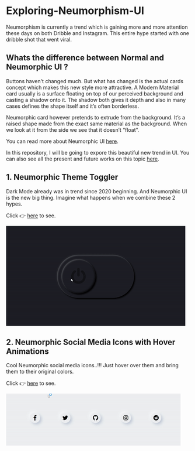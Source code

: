 # Exploring-Neumorphism-UI

Neumorphism is currently a trend which is gaining more and more attention these days on both Dribble and Instagram. This entire hype started with one dribble shot that went viral.

## Whats the difference between Normal and Neumorphic UI ?
Buttons haven't changed much. But what has changed is the actual cards concept which makes this new style more attractive.
A Modern Material card usually is a surface floating on top of our perceived background and casting a shadow onto it. The shadow both gives it depth and also in many cases defines the shape itself  and it’s often borderless.

Neumorphic card however pretends to extrude from the background. It’s a raised shape made from the exact same material as the background. When we look at it from the side we see that it doesn’t “float”.

You can read more about Neumorphic UI [here](https://uxdesign.cc/neumorphism-in-user-interfaces-b47cef3bf3a6).

In this repository, I will be going to expore this beautiful new trend in UI. You can also see all the present and future works on this topic [here](https://charmilgandhi.github.io/Exploring-Neumorphism-UI.io/).

## 1. Neumorphic Theme Toggler
Dark Mode already was in trend since 2020 beginning. And Neumorphic UI is the new big thing. Imagine what happens when we combine these 2 hypes.

Click :point_right: [here](https://charmilgandhi.github.io/Exploring-Neumorphism-UI.io/Neumorphic_Toggler/toggler.html) to see.


![Alt Text](Neumorphic_Toggler/media/theme-toggler.gif)


## 2. Neumorphic Social Media Icons with Hover Animations
Cool Neumorphic social media icons..!!! Just hover over them and bring them to their original colors.

Click :point_right: [here](https://charmilgandhi.github.io/Exploring-Neumorphism-UI.io/NeuIcons/neuIcons.html) to see.

![Alt Text](NeuIcons/media/neuIcons.gif)
